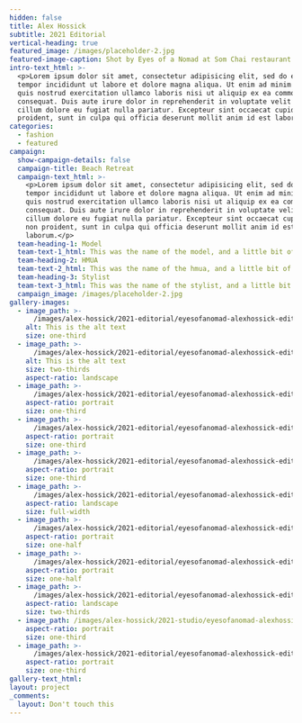 ```yaml
---
hidden: false
title: Alex Hossick
subtitle: 2021 Editorial
vertical-heading: true
featured_image: /images/placeholder-2.jpg
featured-image-caption: Shot by Eyes of a Nomad at Som Chai restaurant
intro-text_html: >-
  <p>Lorem ipsum dolor sit amet, consectetur adipisicing elit, sed do eiusmod
  tempor incididunt ut labore et dolore magna aliqua. Ut enim ad minim veniam,
  quis nostrud exercitation ullamco laboris nisi ut aliquip ex ea commodo
  consequat. Duis aute irure dolor in reprehenderit in voluptate velit esse
  cillum dolore eu fugiat nulla pariatur. Excepteur sint occaecat cupidatat non
  proident, sunt in culpa qui officia deserunt mollit anim id est laborum.</p>
categories:
  - fashion
  - featured
campaign:
  show-campaign-details: false
  campaign-title: Beach Retreat
  campaign-text_html: >-
    <p>Lorem ipsum dolor sit amet, consectetur adipisicing elit, sed do eiusmod
    tempor incididunt ut labore et dolore magna aliqua. Ut enim ad minim veniam,
    quis nostrud exercitation ullamco laboris nisi ut aliquip ex ea commodo
    consequat. Duis aute irure dolor in reprehenderit in voluptate velit esse
    cillum dolore eu fugiat nulla pariatur. Excepteur sint occaecat cupidatat
    non proident, sunt in culpa qui officia deserunt mollit anim id est
    laborum.</p>
  team-heading-1: Model
  team-text-1_html: This was the name of the model, and a little bit of a blurb about her.
  team-heading-2: HMUA
  team-text-2_html: This was the name of the hmua, and a little bit of a blurb about her.
  team-heading-3: Stylist
  team-text-3_html: This was the name of the stylist, and a little bit of a blurb about her.
  campaign_image: /images/placeholder-2.jpg
gallery-images:
  - image_path: >-
      /images/alex-hossick/2021-editorial/eyesofanomad-alexhossick-editorial-45.jpg
    alt: This is the alt text
    size: one-third
  - image_path: >-
      /images/alex-hossick/2021-editorial/eyesofanomad-alexhossick-editorial-40.jpg
    alt: This is the alt text
    size: two-thirds
    aspect-ratio: landscape
  - image_path: >-
      /images/alex-hossick/2021-editorial/eyesofanomad-alexhossick-editorial-23.jpg
    aspect-ratio: portrait
    size: one-third
  - image_path: >-
      /images/alex-hossick/2021-editorial/eyesofanomad-alexhossick-editorial-28.jpg
    aspect-ratio: portrait
    size: one-third
  - image_path: >-
      /images/alex-hossick/2021-editorial/eyesofanomad-alexhossick-editorial-22.jpg
    aspect-ratio: portrait
    size: one-third
  - image_path: >-
      /images/alex-hossick/2021-editorial/eyesofanomad-alexhossick-editorial-32.jpg
    aspect-ratio: landscape
    size: full-width
  - image_path: >-
      /images/alex-hossick/2021-editorial/eyesofanomad-alexhossick-editorial-26.jpg
    aspect-ratio: portrait
    size: one-half
  - image_path: >-
      /images/alex-hossick/2021-editorial/eyesofanomad-alexhossick-editorial-27.jpg
    aspect-ratio: portrait
    size: one-half
  - image_path: >-
      /images/alex-hossick/2021-editorial/eyesofanomad-alexhossick-editorial-6.jpg
    aspect-ratio: landscape
    size: two-thirds
  - image_path: /images/alex-hossick/2021-studio/eyesofanomad-alexhossick-studio-64.jpg
    aspect-ratio: portrait
    size: one-third
  - image_path: >-
      /images/alex-hossick/2021-editorial/eyesofanomad-alexhossick-editorial-8.jpg
    aspect-ratio: portrait
    size: one-third
gallery-text_html:
layout: project
_comments:
  layout: Don't touch this
---
```


